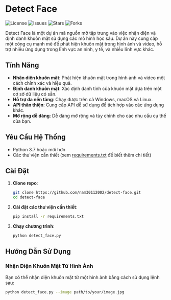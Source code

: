 # Detect Face

![License](https://img.shields.io/github/license/nam30112002/detect-face) ![Issues](https://img.shields.io/github/issues/nam30112002/detect-face) ![Stars](https://img.shields.io/github/stars/nam30112002/detect-face) ![Forks](https://img.shields.io/github/forks/nam30112002/detect-face)

Detect Face là một dự án mã nguồn mở tập trung vào việc nhận diện và định danh khuôn mặt sử dụng các mô hình học sâu. Dự án này cung cấp một công cụ mạnh mẽ để phát hiện khuôn mặt trong hình ảnh và video, hỗ trợ nhiều ứng dụng trong lĩnh vực an ninh, y tế, và nhiều lĩnh vực khác.

## Tính Năng

- **Nhận diện khuôn mặt**: Phát hiện khuôn mặt trong hình ảnh và video một cách chính xác và hiệu quả.
- **Định danh khuôn mặt**: Xác định danh tính của khuôn mặt dựa trên một cơ sở dữ liệu có sẵn.
- **Hỗ trợ đa nền tảng**: Chạy được trên cả Windows, macOS và Linux.
- **API thân thiện**: Cung cấp API dễ sử dụng để tích hợp vào các ứng dụng khác.
- **Mở rộng dễ dàng**: Dễ dàng mở rộng và tùy chỉnh cho các nhu cầu cụ thể của bạn.

## Yêu Cầu Hệ Thống

- Python 3.7 hoặc mới hơn
- Các thư viện cần thiết (xem [requirements.txt](requirements.txt) để biết thêm chi tiết)

## Cài Đặt

1. **Clone repo**:
    ```bash
    git clone https://github.com/nam30112002/detect-face.git
    cd detect-face
    ```

2. **Cài đặt các thư viện cần thiết**:
    ```bash
    pip install -r requirements.txt
    ```

3. **Chạy chương trình**:
    ```bash
    python detect_face.py
    ```

## Hướng Dẫn Sử Dụng

### Nhận Diện Khuôn Mặt Từ Hình Ảnh

Bạn có thể nhận diện khuôn mặt từ một hình ảnh bằng cách sử dụng lệnh sau:

```bash
python detect_face.py --image path/to/your/image.jpg

